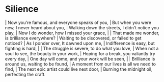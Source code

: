 Silience
========

| Now you\'re famous, and everyone speaks of you,
| But when you were new, I never heard about you,
| Walking down the streets, I didn\'t notice you play,
| Now I do wonder, how I missed your grace,
| 
| That made me wonder, is brilliance everywhere?
| Waiting to be discovered, or failed to get noticed?
| As I ponder over, It dawned upon me,
| Indifference is easy, but fighting is hard,
| 
| The struggle is severe, to do what you love,
| When not a soul to see, the beauty in your work,
| Hoping for a break, you valiantly try every day,
| One day will come, and your work will be seen,
| 
| Brilliance is around us, waiting to be found,
| A moment from our lives is all we need to find,
| The next epic artist could live next door,
| Burning the midnight oil, perfecting the craft.
